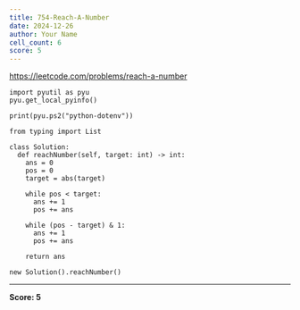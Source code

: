 ```yaml
---
title: 754-Reach-A-Number
date: 2024-12-26
author: Your Name
cell_count: 6
score: 5
---
```


https://leetcode.com/problems/reach-a-number


```
import pyutil as pyu
pyu.get_local_pyinfo()
```


```
print(pyu.ps2("python-dotenv"))
```


```
from typing import List
```


```
class Solution:
  def reachNumber(self, target: int) -> int:
    ans = 0
    pos = 0
    target = abs(target)

    while pos < target:
      ans += 1
      pos += ans

    while (pos - target) & 1:
      ans += 1
      pos += ans

    return ans
```


```
new Solution().reachNumber()
```


---
**Score: 5**